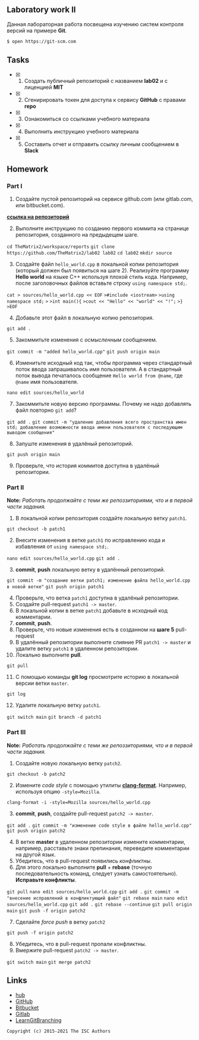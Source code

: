 ## Laboratory work II

Данная лабораторная работа посвещена изучению систем контроля версий на примере **Git**.

```bash
$ open https://git-scm.com
```

## Tasks

- [x] 1. Создать публичный репозиторий с названием **lab02** и с лиценцией **MIT**
- [x] 2. Сгенирировать токен для доступа к сервису **GitHub** с правами **repo**
- [x] 3. Ознакомиться со ссылками учебного материала
- [x] 4. Выполнить инструкцию учебного материала
- [x] 5. Составить отчет и отправить ссылку личным сообщением в **Slack**


## Homework

### Part I

1. Создайте пустой репозиторий на сервисе github.com (или gitlab.com, или bitbucket.com).

[**ссылка на репозиторий**](https://github.com/TheMatrix2/lab02)

2. Выполните инструкцию по созданию первого коммита на странице репозитория, созданного на предыдещем шаге.

`cd TheMatrix2/workspace/reports`
`git clone https://github.com/TheMatrix2/lab02 lab02`
`cd lab02`
`mkdir source`

3. Создайте файл `hello_world.cpp` в локальной копии репозитория (который должен был появиться на шаге 2). Реализуйте программу **Hello world** на языке C++ используя плохой стиль кода. Например, после заголовочных файлов вставьте строку `using namespace std;`.

`cat > sources/hello_world.cpp << EOF`
`>#include <iostream>`
`>using namespace std;`
`>`
`>int main(){`
`>cout << "Hello" << "world" << "!";`
`>}`
`>EOF`

4. Добавьте этот файл в локальную копию репозитория.

`git add .`

5. Закоммитьте изменения с *осмысленным* сообщением.

`git commit -m "added hello_world.cpp"`
`git push origin main`

6. Изменитьте исходный код так, чтобы программа через стандартный поток ввода запрашивалось имя пользователя. А в стандартный поток вывода печаталось сообщение `Hello world from @name`, где `@name` имя пользователя.

`nano edit sources/hello_world`

7. Закоммитьте новую версию программы. Почему не надо добавлять файл повторно `git add`?

`git add .`
`git commit -m "удаление добавления всего пространства имен std; добавление возможности ввода имени пользователя с последующим выводом сообщения"`

8. Запуште изменения в удалёный репозиторий.

`git push origin main`

9. Проверьте, что история коммитов доступна в удалёный репозитории.

### Part II

**Note:** *Работать продолжайте с теми же репоззиториями, что и в первой части задания.*
1. В локальной копии репозитория создайте локальную ветку `patch1`.

`git checkout -b patch1`

2. Внесите изменения в ветке `patch1` по исправлению кода и избавления от `using namespace std;`.

`nano edit sources/hello_world.cpp`
`git add .`

3. **commit**, **push** локальную ветку в удалённый репозиторий.

`git commit -m "создание ветки patch1; изменение файла hello_world.cpp в новой ветке"`
`git push origin patch1`

4. Проверьте, что ветка `patch1` доступна в удалёный репозитории.
5. Создайте pull-request `patch1 -> master`.
6. В локальной копии в ветке `patch1` добавьте в исходный код комментарии.
7. **commit**, **push**.
8. Проверьте, что новые изменения есть в созданном на **шаге 5** pull-request
9. В удалённый репозитории выполните  слияние PR `patch1 -> master` и удалите ветку `patch1` в удаленном репозитории.
10. Локально выполните **pull**.

`git pull`

11. С помощью команды **git log** просмотрите историю в локальной версии ветки `master`.

`git log`

12. Удалите локальную ветку `patch1`.

`git switch main`
`git branch -d patch1`


### Part III

**Note:** *Работать продолжайте с теми же репоззиториями, что и в первой части задания.*
1. Создайте новую локальную ветку `patch2`.

`git checkout -b patch2`

2. Измените *code style* с помощью утилиты [**clang-format**](http://clang.llvm.org/docs/ClangFormat.html). Например, используя опцию `-style=Mozilla`.

`clang-format -i -style=Mozilla sources/hello_world.cpp`

3. **commit**, **push**, создайте pull-request `patch2 -> master`.

`git add .`
`git commit -m "изменение code style в файле hello_world.cpp"`
`git push origin patch2`

4. В ветке **master** в удаленном репозитории измените комментарии, например, расставьте знаки препинания, переведите комментарии на другой язык.
5. Убедитесь, что в pull-request появились *конфликтны*.
6. Для этого локально выполните **pull** + **rebase** (точную последовательность команд, следует узнать самостоятельно). **Исправьте конфликты**.

`git pull`
`nano edit sources/hello_world.cpp`
`git add .`
`git commit -m "внесение исправлений в конфликтующий файл"`
`git rebase main`
`nano edit sources/hello_world.cpp`
`git add .`
`git rebase --continue`
`git pull origin main`
`git push -f origin patch2`

7. Сделайте *force push* в ветку `patch2`

`git push -f origin patch2`

8. Убедитеcь, что в pull-request пропали конфликтны. 
9. Вмержите pull-request `patch2 -> master`.

`git switch main`
`git merge patch2`

## Links

- [hub](https://hub.github.com/)
- [GitHub](https://github.com)
- [Bitbucket](https://bitbucket.org)
- [Gitlab](https://about.gitlab.com)
- [LearnGitBranching](http://learngitbranching.js.org/)

```
Copyright (c) 2015-2021 The ISC Authors
```
